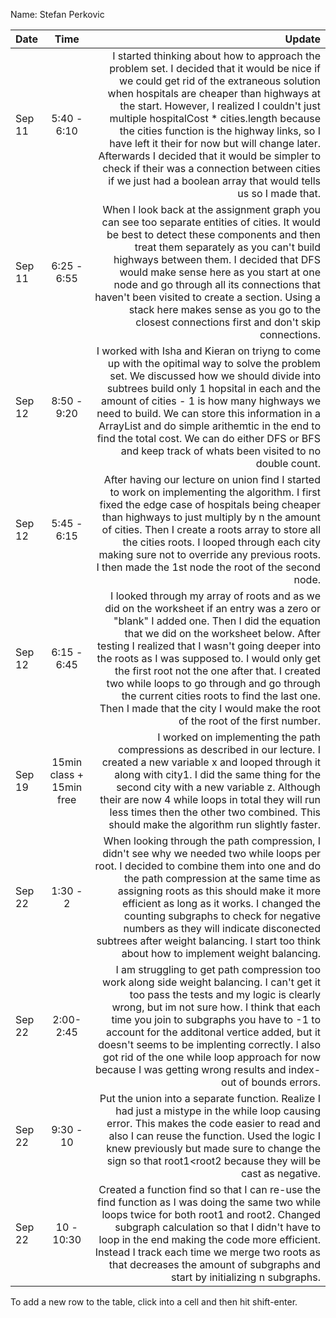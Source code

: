 Name: Stefan Perkovic

| Date   |           Time           |                                                                                                                                                                                                                                                                                                                                                                                                                                                                                                                                                Update |
|:-------|:------------------------:|------------------------------------------------------------------------------------------------------------------------------------------------------------------------------------------------------------------------------------------------------------------------------------------------------------------------------------------------------------------------------------------------------------------------------------------------------------------------------------------------------------------------------------------------------:| 
| Sep 11 |       5:40 - 6:10        | I started thinking about how to approach the problem set. I decided that it would be nice if we could get rid of the extraneous solution when hospitals are cheaper than highways at the start. However, I realized I couldn't just multiple hospitalCost * cities.length because the cities function is the highway links, so I have left it their for now but will change later. Afterwards I decided that it would be simpler to check if their was a connection between cities if we just had a boolean array that would tells us so I made that. |
| Sep 11 |       6:25 - 6:55        |                                                                                  When I look back at the assignment graph you can see too separate entities of cities. It would be best to detect these components and then treat them separately as you can't build highways between them. I decided that DFS would make sense here as you start at one node and go through all its connections that haven't been visited to create a section. Using a stack here makes sense as you go to the closest connections first and don't skip connections. |
| Sep 12 |       8:50 - 9:20        |                                                                                                    I worked with Isha and Kieran on triyng to come up with the opitimal way to solve the problem set. We discussed how we should divide into subtrees build only 1 hopsital in each and the amount of cities - 1 is how many highways we need to build. We can store this information in a ArrayList and do simple arithemtic in the end to find the total cost. We can do either DFS or BFS and keep track of whats been visited to no double count. |
| Sep 12 |       5:45 - 6:15        |                                                                                                                                                  After having our lecture on union find I started to work on implementing the algorithm. I first fixed the edge case of hospitals being cheaper than highways to just multiply by n the amount of cities. Then I create a roots array to store all the cities roots. I looped through each city making sure not to override any previous roots. I then made the 1st node the root of the second node. |
| Sep 12 |       6:15 - 6:45        |                                  I looked through my array of roots and as we did on the worksheet if an entry was a zero or "blank" I added one. Then I did the equation that we did on the worksheet below. After testing I realized that I wasn't going deeper into the roots as I was supposed to. I would only get the first root not the one after that. I created two while loops to go through and go through the current cities roots to find the last one. Then I made that the city I would make the root of the root of the first number. |
| Sep 19 | 15min class + 15min free |                                                                                                                                                                                I worked on implementing the path compressions as described in our lecture. I created a new variable x and looped through it along with city1. I did the same thing for the second city with a new variable z. Although their are now 4 while loops in total they will run less times then the other two combined. This should make the algorithm run slightly faster. |
| Sep 22 |         1:30 - 2         |                                                                                            When looking through the path compression, I didn't see why we needed two while loops per root. I decided to combine them into one and do the path compression at the same time as assigning roots as this should make it more efficient as long as it works. I changed the counting subgraphs to check for negative numbers as they will indicate disconected subtrees after weight balancing. I start too think about how to implement weight balancing. |
| Sep 22 |        2:00-2:45         |                                                                                                I am struggling to get path compression too work along side weight balancing. I can't get it too pass the tests and my logic is clearly wrong, but im not sure how. I think that each time you join to subgraphs you have to -1 to account for the additonal vertice added, but it doesn't seems to be implenting correctly. I also got rid of the one while loop approach for now because I was getting wrong results and index-out of bounds errors. |
| Sep 22 |        9:30 - 10         |                                                                                                                                                                                                                                              Put the union into a separate function. Realize I had just a mistype in the while loop causing error. This makes the code easier to read and also I can reuse the function. Used the logic I knew previously but made sure to change the sign so that root1<root2 because they will be cast as negative. |
| Sep 22 |        10 - 10:30        |                                                                                                                                                                            Created a function find so that I can re-use the find function as I was doing the same two while loops twice for both root1 and root2. Changed subgraph calculation so that I didn't have to loop in the end making the code more efficient. Instead I track each time we merge two roots as that decreases the amount of subgraphs and start by initializing n subgraphs. |


To add a new row to the table, click into a cell and then hit shift-enter.